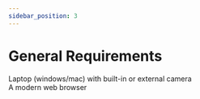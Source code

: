 ```yaml
---
sidebar_position: 3
---
```


# General Requirements

Laptop (windows/mac) with built-in or external camera<br/>
A modern web browser
